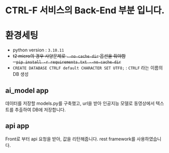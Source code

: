 # CTRL-F 서비스의 Back-End 부분 입니다.

# 환경세팅
- python version : `3.10.11`
- ~~t2 micro의 경우 사양문제로 `--no-cache-dir` 옵션을 줘야함~~  
  ~~- `pip install -r requirements.txt --no-cache-dir`~~
- `CREATE DATABASE CTRLF default CHARACTER SET UTF8;` : `CTRLF` 라는 이름의 DB 생성


## ai_model app
데이터를 저장할 models.py를 구축했고, url을 받아 인공지능 모델로 동영상에서 텍스트를 추출하여 DB에 저장합니다.

## api app
Front로 부터 api 요청을 받아, 값을 리턴해줍니다. rest framework를 사용하였습니다.

